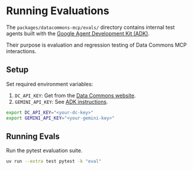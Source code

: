 # Running Evaluations

The `packages/datacommons-mcp/evals/` directory contains internal test agents built with the [Google Agent Development Kit (ADK)](https://github.com/google/adk-python/).

Their purpose is evaluation and regression testing of Data Commons MCP interactions.

## Setup

Set required environment variables:

1.  `DC_API_KEY`: Get from the [Data Commons website](https://datacommons.org/api/key).
2.  `GEMINI_API_KEY`: See [ADK instructions](https://google.github.io/adk-docs/get-started/quickstart/#env).

```bash
export DC_API_KEY="<your-dc-key>"
export GEMINI_API_KEY="<your-gemini-key>"
```

## Running Evals

Run the pytest evaluation suite.

```bash
uv run --extra test pytest -k "eval"
```

